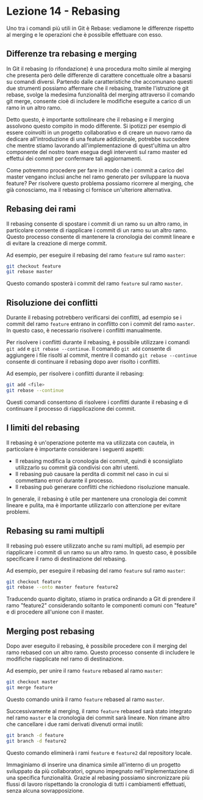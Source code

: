 # Lezione 14 - Rebasing

Uno tra i comandi più utili in Git è Rebase: vediamone le differenze rispetto al merging e le operazioni che è possibile effettuare con esso.

## Differenze tra rebasing e merging

In Git il rebasing (o rifondazione) è una procedura molto simile al merging che presenta però delle differenze di carattere concettuale oltre a basarsi su comandi diversi. Partendo dalle caratteristiche che accomunano questi due strumenti possiamo affermare che il rebasing, tramite l'istruzione git rebase, svolge la medesima funzionalità del merging attraverso il comando git merge, consente cioè di includere le modifiche eseguite a carico di un ramo in un altro ramo.

Detto questo, è importante sottolineare che il rebasing e il merging assolvono questo compito in modo differente. Si ipotizzi per esempio di essere coinvolti in un progetto collaborativo e di creare un nuovo ramo da dedicare all'introduzione di una feature addizionale, potrebbe succedere che mentre stiamo lavorando all'implementazione di quest'ultima un altro componente del nostro team esegua degli interventi sul ramo master ed effettui dei commit per confermare tali aggiornamenti.

Come potremmo procedere per fare in modo che i commit a carico del master vengano inclusi anche nel ramo generato per sviluppare la nuova feature? Per risolvere questo problema possiamo ricorrere al merging, che già conosciamo, ma il rebasing ci fornisce un'ulteriore alternativa.

## Rebasing dei rami

Il rebasing consente di spostare i commit di un ramo su un altro ramo, in particolare consente di riapplicare i commit di un ramo su un altro ramo. Questo processo consente di mantenere la cronologia dei commit lineare e di evitare la creazione di merge commit.

Ad esempio, per eseguire il rebasing del ramo `feature` sul ramo `master`:

```bash
git checkout feature
git rebase master
```

Questo comando sposterà i commit del ramo `feature` sul ramo `master`.

## Risoluzione dei conflitti

Durante il rebasing potrebbero verificarsi dei conflitti, ad esempio se i commit del ramo `feature` entrano in conflitto con i commit del ramo `master`. In questo caso, è necessario risolvere i conflitti manualmente.

Per risolvere i conflitti durante il rebasing, è possibile utilizzare i comandi `git add` e `git rebase --continue`. Il comando `git add` consente di aggiungere i file risolti al commit, mentre il comando `git rebase --continue` consente di continuare il rebasing dopo aver risolto i conflitti.

Ad esempio, per risolvere i conflitti durante il rebasing:

```bash
git add <file>
git rebase --continue
```

Questi comandi consentono di risolvere i conflitti durante il rebasing e di continuare il processo di riapplicazione dei commit.

## I limiti del rebasing

Il rebasing è un'operazione potente ma va utilizzata con cautela, in particolare è importante considerare i seguenti aspetti:

- Il rebasing modifica la cronologia dei commit, quindi è sconsigliato utilizzarlo su commit già condivisi con altri utenti.
- Il rebasing può causare la perdita di commit nel caso in cui si commettano errori durante il processo.
- Il rebasing può generare conflitti che richiedono risoluzione manuale.

In generale, il rebasing è utile per mantenere una cronologia dei commit lineare e pulita, ma è importante utilizzarlo con attenzione per evitare problemi.

## Rebasing su rami multipli

Il rebasing può essere utilizzato anche su rami multipli, ad esempio per riapplicare i commit di un ramo su un altro ramo. In questo caso, è possibile specificare il ramo di destinazione del rebasing.

Ad esempio, per eseguire il rebasing del ramo `feature` sul ramo `master`:

```bash
git checkout feature
git rebase --onto master feature feature2
```

Traducendo quanto digitato, stiamo in pratica ordinando a Git di prendere il ramo "feature2" considerando soltanto le componenti comuni con "feature" e di procedere all'unione con il master.

## Merging post rebasing

Dopo aver eseguito il rebasing, è possibile procedere con il merging del ramo rebased con un altro ramo. Questo processo consente di includere le modifiche riapplicate nel ramo di destinazione.

Ad esempio, per unire il ramo `feature` rebased al ramo `master`:

```bash
git checkout master
git merge feature
```

Questo comando unirà il ramo `feature` rebased al ramo `master`.

Successivamente al merging, il ramo `feature` rebased sarà stato integrato nel ramo `master` e la cronologia dei commit sarà lineare. Non rimane altro che cancellare i due rami derivati divenuti ormai inutili:

```bash
git branch -d feature
git branch -d feature2
```

Questo comando eliminerà i rami `feature` e `feature2` dal repository locale.

Immaginiamo di inserire una dinamica simile all'interno di un progetto sviluppato da più collaboratori, ognuno impegnato nell'implementazione di una specifica funzionalità. Grazie al rebasing possiamo sincronizzare più flussi di lavoro rispettando la cronologia di tutti i cambiamenti effettuati, senza alcuna sovrapposizione.

